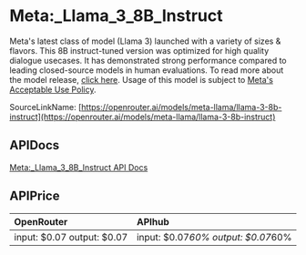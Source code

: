 # Meta:_Llama_3_8B_Instruct

Meta's latest class of model (Llama 3) launched with a variety of sizes & flavors. This 8B instruct-tuned version was optimized for high quality dialogue usecases.
It has demonstrated strong performance compared to leading closed-source models in human evaluations.
To read more about the model release, [click here](https://ai.meta.com/blog/meta-llama-3/). Usage of this model is subject to [Meta's Acceptable Use Policy](https://llama.meta.com/llama3/use-policy/).

SourceLinkName: [https://openrouter.ai/models/meta-llama/llama-3-8b-instruct](https://openrouter.ai/models/meta-llama/llama-3-8b-instruct)

## APIDocs

[Meta:_Llama_3_8B_Instruct API Docs](../apis/Meta:_Llama_3_8B_Instruct.md)

## APIPrice

| OpenRouter | APIhub |
|:---|:---|
| input: $0.07 output: $0.07 | input: $0.07*60% output: $0.07*60% |
